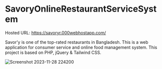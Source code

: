 # SavoryOnlineRestaurantServiceSystem

Hosted URL: https://savoryr.000webhostapp.com/

Savor'y is one of the top-rated restaurants in Bangladesh. This is a web application for consumer service and online food management system. This project is based on PHP, jQuery &amp; Tailwind CSS.

![Screenshot 2023-11-28 224200](https://github.com/Rafid00/SavoryOnlineRestaurantServiceSystem/assets/48888237/f10a1742-6a3b-490d-a64f-10c9d505a1d8)
